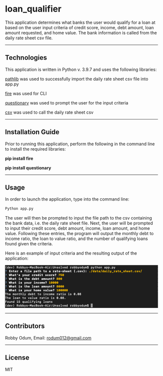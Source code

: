# loan_qualifier
This application determines what banks the user would qualify for a loan at based on the user input criteria of credit score, income, debt amount, loan amount requested, and home value. The bank information is called from the daily rate sheet csv file.

---

## Technologies

This application is written in Python v. 3.9.7 and uses the following libraries:

[pathlib](https://docs.python.org/3/library/pathlib.html) was used to successfully import the daily rate sheet csv file into app.py 

[fire](https://pypi.org/project/fire/) was used for CLI

[questionary](https://questionary.readthedocs.io/en/stable/index.html) was used to prompt the user for the input criteria

[csv](https://docs.python.org/3/library/csv.html) was used to call the daily rate sheet csv

---

## Installation Guide

Prior to running this application, perform the following in the command line to install the required libraries:

**pip install fire**

**pip install questionary**

---

## Usage

In order to launch the application, type into the command line:

```python 
Python app.py
```

The user will then be prompted to input the file path to the csv containing the bank data, i.e. the daily rate sheet file. Next, the user will be prompted to input their credit score, debt amount, income, loan amount, and home value. Following these entries, the program will output the monthly debt to income ratio, the loan to value ratio, and the number of qualifying loans found given the criteria.

Here is an example of input criteria and the resulting output of the application:

![Output](images/output.png)

---

## Contributors

Robby Odum, Email: rodum012@gmail.com

---

## License

MIT

